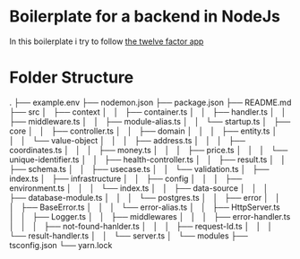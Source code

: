 # Boilerplate for a backend in NodeJs

In this boilerplate i try to follow [the twelve factor app](https://12factor.net/)

# Folder Structure

.
├── example.env
├── nodemon.json
├── package.json
├── README.md
├── src
│   ├── context
│   │   ├── container.ts
│   │   ├── handler.ts
│   │   ├── middleware.ts
│   │   ├── module-alias.ts
│   │   └── startup.ts
│   ├── core
│   │   ├── controller.ts
│   │   ├── domain
│   │   │   ├── entity.ts
│   │   │   └── value-object
│   │   │       ├── address.ts
│   │   │       ├── coordinates.ts
│   │   │       ├── money.ts
│   │   │       ├── price.ts
│   │   │       └── unique-identifier.ts
│   │   ├── health-controller.ts
│   │   ├── result.ts
│   │   ├── schema.ts
│   │   ├── usecase.ts
│   │   └── validation.ts
│   ├── index.ts
│   ├── infrastructure
│   │   ├── config
│   │   │   ├── environment.ts
│   │   │   └── index.ts
│   │   ├── data-source
│   │   │   ├── database-module.ts
│   │   │   └── postgres.ts
│   │   ├── error
│   │   │   ├── BaseError.ts
│   │   │   └── error-alias.ts
│   │   ├── HttpServer.ts
│   │   ├── Logger.ts
│   │   ├── middlewares
│   │   │   ├── error-handler.ts
│   │   │   ├── not-found-hanlder.ts
│   │   │   ├── request-Id.ts
│   │   │   └── result-handler.ts
│   │   └── server.ts
│   └── modules
├── tsconfig.json
└── yarn.lock

